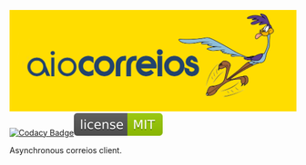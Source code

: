 ![banner](https://raw.githubusercontent.com/teixeirazeus/aio-correios/main/readme_assets/banner.png)  
[![Codacy Badge](https://app.codacy.com/project/badge/Grade/c8d74a5fd60c4eada26069109d3e6f71)](https://www.codacy.com/gh/teixeirazeus/aiocorreios/dashboard?utm_source=github.com&amp;utm_medium=referral&amp;utm_content=teixeirazeus/aiocorreios&amp;utm_campaign=Badge_Grade)[![License](https://raw.githubusercontent.com/teixeirazeus/aio-correios/main/readme_assets/mit.svg)](https://github.com/teixeirazeus/aio-correios)


Asynchronous correios client.
